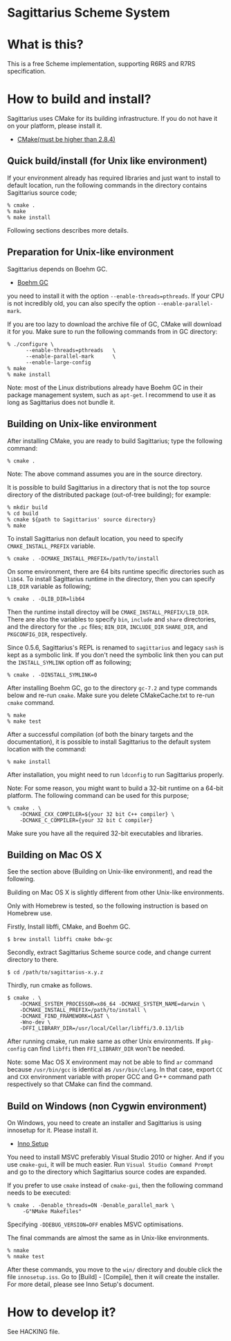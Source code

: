 # Sagittarius Scheme System

# What is this?

This  is  a  free  Scheme implementation,  supporting  R6RS  and  R7RS
specification.

# How to build and install?

Sagittarius uses CMake for its building infrastructure.  If you do not
have it on your platform, please install it.

 - [CMake(must be higher than 2.8.4)](http://www.cmake.org/)

## Quick build/install (for Unix like environment)

If your  environment already has  required libraries and just  want to
install  to  default  location,  run the  following  commands  in  the
directory contains Sagittarius source code;

    % cmake .
    % make
    % make install

Following sections describes more details.

## Preparation for Unix-like environment

Sagittarius depends on Boehm GC.

 - [Boehm GC](http://www.hpl.hp.com/personal/Hans_Boehm/gc/)

you need  to install  it with the  option `--enable-threads=pthreads`.
If your  CPU is not  incredibly old, you  can also specify  the option
`--enable-parallel-mark`.

If you  are too lazy  to download the archive  file of GC,  CMake will
download it for you.  Make sure  to run the following commands from in
GC directory:

    % ./configure \
          --enable-threads=pthreads   \
          --enable-parallel-mark      \
          --enable-large-config
    % make
    % make install

Note: most of  the Linux distributions already have Boehm  GC in their
package management system,  such as `apt-get`.  I recommend  to use it
as long as Sagittarius does not bundle it.

## Building on Unix-like environment

After installing CMake,  you are ready to build  Sagittarius; type the
following command:

    % cmake .

Note: The above command assumes you are in the source directory.

It is possible to build Sagittarius in a directory that is not the top
source directory  of the  distributed package  (out-of-tree building);
for example:

    % mkdir build
    % cd build
    % cmake ${path to Sagittarius' source directory}
    % make

To  install Sagittarius  non  default location,  you  need to  specify
`CMAKE_INSTALL_PREFIX` variable.

    % cmake . -DCMAKE_INSTALL_PREFIX=/path/to/install

On some  environment, there are  64 bits runtime  specific directories
such as `lib64`. To install Sagittarius runtime in the directory, then
you can specify `LIB_DIR` variable as following;

    % cmake . -DLIB_DIR=lib64

Then      the      runtime      install     directoy      will      be
`CMAKE_INSTALL_PREFIX/LIB_DIR`.   There  are  also  the  variables  to
specify `bin`,  `include` and  `share` directories, and  the directory
for  the  `.pc`  files;   `BIN_DIR`,  `INCLUDE_DIR`  `SHARE_DIR`,  and
`PKGCONFIG_DIR`, respectively.

Since 0.5.6, Sagittarius's REPL is renamed to `sagittarius` and legacy
`sash` is kept as a symbolic link. If you don't need the symbolic link
then you can put the `INSTALL_SYMLINK` option off as following;

    % cmake . -DINSTALL_SYMLINK=0

After  installing Boehm  GC, go  to  the directory  `gc-7.2` and  type
commands   below   and  re-run   `cmake`.    Make   sure  you   delete
CMakeCache.txt to re-run `cmake` command.

    % make
    % make test

After a  successful compilation  (of both the  binary targets  and the
documentation), it is  possible to install Sagittarius  to the default
system location with the command:

    % make install

After  installation,  you   might  need  to  run   `ldconfig`  to  run
Sagittarius properly.

Note: For some reason,  you might want to build a  32-bit runtime on a
64-bit platform.  The following command can be used for this purpose;

    % cmake . \
        -DCMAKE_CXX_COMPILER=${your 32 bit C++ compiler} \
        -DCMAKE_C_COMPILER={your 32 bit C compiler}

Make sure you have all the required 32-bit executables and libraries.

## Building on Mac OS X

See the  section above (Building  on Unix-like environment),  and read
the following.

Building  on Mac  OS  X  is slightly  different  from other  Unix-like
environments.

Only with Homebrew is tested, so the following instruction is based on
Homebrew use.

Firstly, Install libffi, CMake, and Boehm GC.

    $ brew install libffi cmake bdw-gc

Secondly, extract  Sagittarius Scheme source code,  and change current
directory to there.

    $ cd /path/to/sagittarius-x.y.z

Thirdly, run cmake as follows.

    $ cmake . \
        -DCMAKE_SYSTEM_PROCESSOR=x86_64 -DCMAKE_SYSTEM_NAME=darwin \
        -DCMAKE_INSTALL_PREFIX=/path/to/install \
        -DCMAKE_FIND_FRAMEWORK=LAST \
        -Wno-dev \
        -DFFI_LIBRARY_DIR=/usr/local/Cellar/libffi/3.0.13/lib

After  running cmake,  run make  same as  other Unix  environments. If
`pkg-config` can find `libffi` then `FFI_LIBRARY_DIR` won't be needed.

Note: some Mac OS  X environment may not be able  to find `ar` command
because `/usr/bin/gcc` is identical as `/usr/bin/clang`. In that case,
export `CC`  and `CXX`  environment variable with  proper GCC  and G++
command path respectively so that CMake can find the command.

## Build on Windows (non Cygwin environment)

On Windows, you  need to create an installer and  Sagittarius is using
innosetup for it.  Please install it.

 - [Inno Setup](http://www.jrsoftware.org/)

You need to install MSVC preferably Visual Studio 2010 or higher.  And
if you  use `cmake-gui`, it will  be much easier.  Run  `Visual Studio
Command Prompt` and go to the directory which Sagittarius source codes
are expanded.

If  you  prefer  to  use  `cmake` instead  of  `cmake-gui`,  then  the
following command needs to be executed:

    % cmake . -Denable_threads=ON -Denable_parallel_mark \
         -G"NMake Makefiles"

Specifying `-DDEBUG_VERSION=OFF` enables MSVC optimisations.

The final commands are almost the same as in Unix-like environments.

    % nmake
    % nmake test

After  these commands,  you move  to the  `win/` directory  and double
click the  file `innosetup.iss`.  Go  to [Build] - [Compile],  then it
will create the  installer.  For more detail, please  see Inno Setup's
document.

# How to develop it?

See HACKING file.

<!-- end of file
Local Variables:
mode: markdown
fill-column: 70
End:
-->
